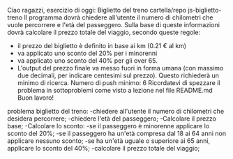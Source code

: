 Ciao ragazzi,
esercizio di oggi: Biglietto del treno
cartella/repo js-biglietto-treno
Il programma dovrà chiedere all'utente il numero di chilometri che vuole percorrere e l'età del passeggero. Sulla base di queste informazioni dovrà calcolare il prezzo totale del viaggio, secondo queste regole:
- il prezzo del biglietto è definito in base ai km (0.21 € al km)
- va applicato uno sconto del 20% per i minorenni
- va applicato uno sconto del 40% per gli over 65.
- L'output del prezzo finale va messo fuori in forma umana (con massimo due decimali, per indicare centesimi sul prezzo). Questo richiederà un minimo di ricerca.
Numero di push minimo: 6
Ricordatevi di spezzare il problema in sottoproblemi come visto a lezione nel file README.md
Buon lavoro!

problema biglietto del treno:
-chiedere all'utente il numero di chilometri che desidera percorrere;
-chiedere l'età del passeggero;
-Calcolare il prezzo base;
-Calcolare lo sconto:
    -se il passeggero è minorenne applicare lo sconto del 20%;
    -se il passeggero ha un'età compresa dal 18 ai 64 anni non applicare nessuno sconto;
    -se ha un'età uguale o superiore ai 65 anni, applicare lo sconto del 40%;
-calcolare il prezzo totale del viaggio;
